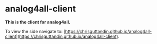 # analog4all-client

**This is the client for analog4all.**

To view the side navigate to: [https://chrisguttandin.github.io/analog4all-client](https://chrisguttandin.github.io/analog4all-client).
